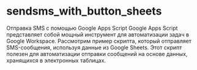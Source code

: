 # sendsms_with_button_sheets

Отправка SMS с помощью Google Apps Script
Google Apps Script представляет собой мощный инструмент для автоматизации задач в Google Workspace. Рассмотрим пример скрипта, который отправляет SMS-сообщения, используя данные из Google Sheets. Этот скрипт полезен для автоматизации отправки сообщений на основе данных, хранящихся в электронных таблицах.
